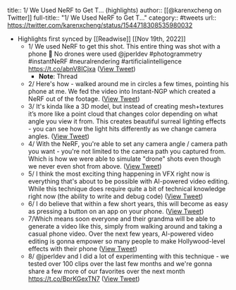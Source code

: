 title:: 1/ We Used NeRF to Get T... (highlights)
author:: [[@karenxcheng on Twitter]]
full-title:: "1/ We Used NeRF to Get T..."
category:: #tweets
url:: https://twitter.com/karenxcheng/status/1544718308535980032

- Highlights first synced by [[Readwise]] [[Nov 19th, 2022]]
	- 1/ We used NeRF to get this shot. This entire thing was shot with a phone 🤳 No drones were used @jperldev #photogrammetry #instantNeRF #neuralrendering #artificialintelligence https://t.co/abnV8ICjxa ([View Tweet](https://twitter.com/karenxcheng/status/1544718308535980032))
		- **Note**: Thread
	- 2/ Here's how - walked around me in circles a few times, pointing his phone at me. We fed the video into Instant-NGP which created a NeRF out of the footage. ([View Tweet](https://twitter.com/karenxcheng/status/1544718312545718272))
	- 3/ It's kinda like a 3D model, but instead of creating mesh+textures it’s more like a point cloud that changes color depending on what angle you view it from. This creates beautiful surreal lighting effects - you can see how the light hits differently as we change camera angles. ([View Tweet](https://twitter.com/karenxcheng/status/1544718315192557568))
	- 4/ With the NeRF, you're able to set any camera angle / camera path you want - you're not limited to the camera path you captured from. Which is how we were able to simulate "drone" shots even though we never even shot from above. ([View Tweet](https://twitter.com/karenxcheng/status/1544718317306650625))
	- 5/ I think the most exciting thing happening in VFX right now is everything that's about to be possible with AI-powered video editing. While this technique does require quite a bit of technical knowledge right now (the ability to write and debug code) ([View Tweet](https://twitter.com/karenxcheng/status/1544718319093051393))
	- 6/ I do believe that within a few short years, this will become as easy as pressing a button on an app on your phone. ([View Tweet](https://twitter.com/karenxcheng/status/1544718320930197506))
	- 7/Which means soon everyone and their grandma will be able to generate a video like this, simply from walking around and taking a casual phone video. Over the next few years, AI-powered video editing is gonna empower so many people to make Hollywood-level effects with their phone ([View Tweet](https://twitter.com/karenxcheng/status/1544718322700148736))
	- 8/ @jperldev and I did a lot of experimenting with this technique - we tested over 100 clips over the last few months and we're gonna share a few more of our favorites over the next month https://t.co/BprKGexTN7 ([View Tweet](https://twitter.com/karenxcheng/status/1544718324655075328))